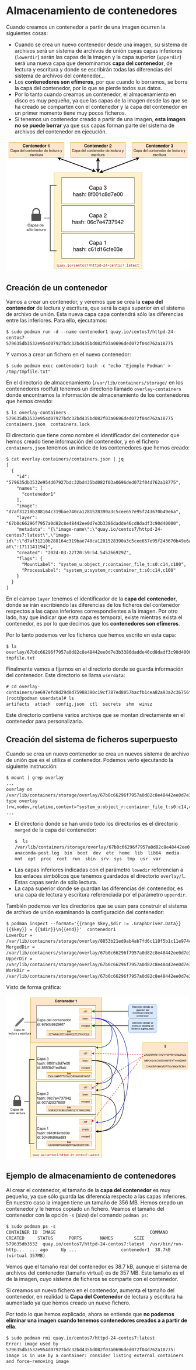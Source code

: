 # Almacenamiento de contenedores

Cuando creamos un contenedor a partir de una imagen ocurren la siguientes cosas:

* Cuando se crea un nuevo contenedor desde una imagen, su sistema de archivos será un sistema de archivos de unión cuyas capas inferiores (`lowerdir`) serán las capas de la imagen y la capa superior (`upperdir`) será una nueva capa que denominamos **capa del contenedor**, de lectura y escritura y donde se escribirán todas las diferencias del sistema de archivos del contenedor...
* Los **contenedores son efímeros**, por que cuando lo borramos, se borra la capa del contenedor, por lo que se pierde todos sus datos.
* Por lo tanto cuando creamos un contenedor, el almacenamiento en disco es muy pequeño, ya que las capas de la imagen desde las que se ha creado se comparten con el contenedor y la capa del contenedor en un primer momento tiene muy pocos ficheros.
* Si tenemos un contenedor creado a partir de una imagen, **esta imagen no se puede borrar** ya que sus capas forman parte del sistema de archivos del contenedor en ejecución.

![container1](img/container1.png)

## Creación de un contenedor

Vamos a crear un contenedor, y veremos que se crea la **capa del contenedor** de lectura y escritura, que será la capa superior en el sistema de archivo de unión. Esta nueva capa  capa contendrá sólo las diferencias entre las inferiores. Para ello, ejecutamos:
 
```
$ sudo podman run -d --name contenedor1 quay.io/centos7/httpd-24-centos7
579635db3532e954d07927bdc32bd435bd082f03a0696ded072f04d762a18775
```

Y vamos a crear un fichero en el nuevo contenedor:

```
$ sudo podman exec contenedor1 bash -c "echo 'Ejemplo Podman' > /tmp/tmpfile.txt"
```

En el directorio de almacenamiento (`/var/lib/containers/storage/` en los contenedores rootful) tenemos un directorio llamado `overlay-containers` donde encontramos la información de almacenamiento de los contenedores que hemos creado:

```
$ ls overlay-containers
579635db3532e954d07927bdc32bd435bd082f03a0696ded072f04d762a18775  containers.json  containers.lock
```

El directorio que tiene como nombre el identificador del contenedor que hemos creado tiene información del contenedor, y en el fichero `containers.json` tenemos un índice de los contenedores que hemos creado:

```
$ cat overlay-containers/containers.json | jq
[
  {
    "id": "579635db3532e954d07927bdc32bd435bd082f03a0696ded072f04d762a18775",
    "names": [
      "contenedor1"
    ],
    "image": "d7af31210b288164c319bae740ca1281528390a3c5cee657e95f243670b49e6a",
    "layer": "67b0c66296f7957a0d82c8e48442ee0d7e3b3386dadde46cd8dadf3c90d40000",
    "metadata": "{\"image-name\":\"quay.io/centos7/httpd-24-centos7:latest\",\"image-id\":\"d7af31210b288164c319bae740ca1281528390a3c5cee657e95f243670b49e6a\",\"name\":\"contenedor1\",\"created-at\":1711141194}",
    "created": "2024-03-22T20:59:54.545266929Z",
    "flags": {
      "MountLabel": "system_u:object_r:container_file_t:s0:c14,c100",
      "ProcessLabel": "system_u:system_r:container_t:s0:c14,c100"
    }
  }
]
```

En el campo `layer` tenemos el identificador de la **capa del contenedor**, donde se irán escribiendo las diferencias de los ficheros del contenedor respectos a las capas inferiores correspondientes a la imagen. Por otro lado, hay que indicar que esta capa es temporal, existe mientras exista el contenedor, es por lo que decimos que los **contenedores son efímeros**.


Por lo tanto podemos ver los ficheros que hemos escrito en esta capa:

```
$ ls overlay/67b0c66296f7957a0d82c8e48442ee0d7e3b3386dadde46cd8dadf3c90d40000/diff/tmp
tmpfile.txt
```

Finalmente vamos a fijarnos en el directorio donde se guarda información del contenedor. Este directorio se llama `userdata`:

```
# cd overlay-containers/ae697efd8d29d8d75988390c19cf787ed8057bacfb1cea82a93a2c36756f88ee/userdata/
[root@podman userdata]# ls
artifacts  attach  config.json  ctl  secrets  shm  winsz
```

Este directorio contiene varios archivos que se montan directamente en el contenedor para personalizarlo.


## Creación del sistema de ficheros superpuesto

Cuando se crea un nuevo contenedor se crea un nuevos sistema de archivo de unión que es el utiliza el contenedor. Podemos verlo ejecutando la siguiente instrucción:

```
$ mount | grep overlay
...
overlay on /var/lib/containers/storage/overlay/67b0c66296f7957a0d82c8e48442ee0d7e3b3386dadde46cd8dadf3c90d40000/merged type overlay (rw,nodev,relatime,context="system_u:object_r:container_file_t:s0:c14,c100",lowerdir=/var/lib/containers/storage/overlay/l/ZXSJGMR5T7VDVVGRWHG3E2I6DZ:/var/lib/containers/storage/overlay/l/IVBKXQVXCMS3S4MYZYTY4NQ3W5:/var/lib/containers/storage/overlay/l/LCIWXBIPSMIGB2RTQV36QKTCRH,upperdir=/var/lib/containers/storage/overlay/67b0c66296f7957a0d82c8e48442ee0d7e3b3386dadde46cd8dadf3c90d40000/diff,workdir=/var/lib/containers/storage/overlay/67b0c66296f7957a0d82c8e48442ee0d7e3b3386dadde46cd8dadf3c90d40000/work,redirect_dir=on,uuid=on,metacopy=on)
...
```

* El directorio donde se han unido todo los directorios es el directorio `merged` de la capa del contenedor:
  ```
  $  ls /var/lib/containers/storage/overlay/67b0c66296f7957a0d82c8e48442ee0d7e3b3386dadde46cd8dadf3c90d40000/merged
  anaconda-post.log  bin  boot  dev  etc  home  lib  lib64  media  mnt  opt  proc  root  run  sbin  srv  sys  tmp  usr  var
  ```
* Las capas inferiores indicadas con el parámetro `lowedir` referencian a los enlaces simbólicos que tenemos guardados el directorio `overlay/l`. Estas capas serán de sólo lectura.
* La capa superior donde se guardan las diferencias del contenedor, es una capa de lectura y escritura referenciada por el parámetro `upperdir`.

También podemos ver los directorios que se usan para construir el sistema de archivo de unión examinando la configuración del contenedor:

```
$ podman inspect --format='{{range $key,$dir := .GraphDriver.Data}}{{$key}} = {{$dir}}\n{{end}}'  contenedor1
LowerDir = /var/lib/containers/storage/overlay/8853b21ed9ab4ab7fd6c118f5b1c11e974caa7e133a99981573434d3b6018cf0/diff:/var/lib/containers/storage/overlay/007d2037805f6ca87f969f06c81286a47d98664e3f62e5fd393ec3da08a55b3c/diff:/var/lib/containers/storage/overlay/53498d66ad83a29fcd7c7bcf4abbcc0def4fc912772aa8a4483b51e232309aee/diff
MergedDir = /var/lib/containers/storage/overlay/67b0c66296f7957a0d82c8e48442ee0d7e3b3386dadde46cd8dadf3c90d40000/merged
UpperDir = /var/lib/containers/storage/overlay/67b0c66296f7957a0d82c8e48442ee0d7e3b3386dadde46cd8dadf3c90d40000/diff
WorkDir = /var/lib/containers/storage/overlay/67b0c66296f7957a0d82c8e48442ee0d7e3b3386dadde46cd8dadf3c90d40000/work
```

Visto de forma gráfica:

![container2](img/container2.png)


## Ejemplo de almacenamiento de contenedores

Al crear el contenedor, el tamaño de la **capa del contenedor** es muy pequeño, ya que sólo guarda las diferencia respecto a las capas inferiores.
En nuestro caso la imagen tiene un tamaño de 356 MB. Hemos creado un contenedor y le hemos copiado un fichero. Veamos el tamaño del contenedor con la opción `-s` (size) del comando `podman ps`:

```
$ sudo podman ps -s
CONTAINER ID  IMAGE                                    COMMAND               CREATED     STATUS      PORTS       NAMES        SIZE
579635db3532  quay.io/centos7/httpd-24-centos7:latest  /usr/bin/run-http...  ... ago     Up ...                 contenedor1  38.7kB (virtual 357MB)
```

Vemos que el tamaño real del contenedor es 38.7 kB, aunque el sistema de archivos del contenedor (tamaño virtual) es de 357 MB. Este tamaño es el de la imagen, cuyo sistema de ficheros se comparte con el contenedor.

Si creamos un nuevo fichero en el contenedor, aumenta el tamaño del contenedor, en realidad la **Capa del Contenedor** de lectura y escritura ha aumentado ya que hemos creado un nuevo fichero.

Por todo lo que hemos explicado, ahora se entiende  que **no podemos eliminar una imagen cuando tenemos contenedores creados a a partir de ella**.

```
$ sudo podman rmi quay.io/centos7/httpd-24-centos7:latest
Error: image used by 579635db3532e954d07927bdc32bd435bd082f03a0696ded072f04d762a18775: image is in use by a container: consider listing external containers and force-removing image
```

